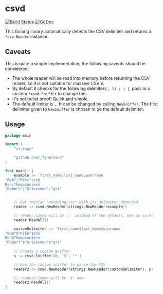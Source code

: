 # csvd

[![Build Status](https://drone.io/github.com/jfyne/csvd/status.png)](https://drone.io/github.com/jfyne/csvd/latest)
[![GoDoc](https://godoc.org/github.com/jfyne/csvd?status.svg)](https://godoc.org/github.com/jfyne/csvd)

This Golang library automatically detects the CSV delimiter and returns a `*csv.Reader` instance.

## Caveats

This is quite a simple implementation, the following caveats should be considered:

- The whole reader will be read into memory before returning the CSV reader, so it is not suitable for massive CSV's.
- By default it checks for the following delimiters `, \t ; : |`, pass in a custom `*csvd.Sniffer` to change this.
- It's not bullet proof! Quick and simple.
- The default limiter is `,`. It can be changed by calling `NewSniffer`. The first delimiter given to `NewSniffer` is chosen to be the default delimiter.


## Usage

```go
package main

import (
    "strings"

    "github.com/jfyne/csvd"
)

func main() {
    example := `first_name;last_name;username
"Rob";"Pike";rob
Ken;Thompson;ken
"Robert";"Griesemer";"gri"
`

    // Get regular "encoding/csv" with its delimiter detected.
    reader := csvd.NewReader(strings.NewReader(example))

    // reader.Comma will be ';' instead of the default. Use as usual
    reader.ReadAll()

    customDelimiter := `first_name$last_name$username
"Rob"$"Pike"$rob
Ken$Thompson$ken
"Robert"$"Griesemer"$"gri"
`
    // Create a custom Sniffer
    s := csvd.Sniffer(20, '$', '*')

    // Use the custom sniffer to parse the CSV
    reader2 := csvd.NewReader(strings.NewReader(customDelimiter), s)

    // reader2.Comma will be '$' now
    reader2.ReadAll()
}
```
